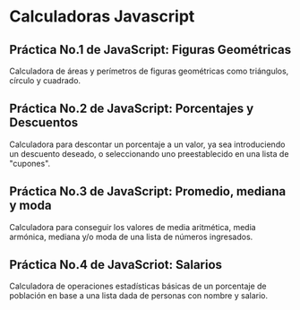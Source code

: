 # Calculadoras Javascript

## Práctica No.1 de JavaScript: Figuras Geométricas

Calculadora de áreas y perímetros de figuras geométricas como triángulos, círculo y cuadrado.

## Práctica No.2 de JavaScript: Porcentajes y Descuentos

Calculadora para descontar un porcentaje a un valor, ya sea introduciendo un descuento deseado, o seleccionando uno preestablecido en una lista de "cupones".

## Práctica No.3 de JavaScript: Promedio, mediana y moda

Calculadora para conseguir los valores de media aritmética, media armónica, mediana y/o moda de una lista de números ingresados.

## Práctica No.4 de JavaScriot: Salarios
Calculadora de operaciones estadísticas básicas de un porcentaje de población en base a una lista dada de personas con nombre y salario. 
